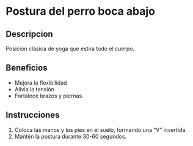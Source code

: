 # Postura del perro boca abajo

## Descripcion
Posición clásica de yoga que estira todo el cuerpo.

## Beneficios
- Mejora la flexibilidad 
- Alivia la tensión  
- Fortalece brazos y piernas.

## Instrucciones
1. Coloca las manos y los pies en el suelo, formando una “V” invertida.
2. Mantén la postura durante 30-60 segundos.